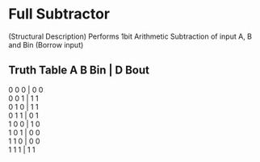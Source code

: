 # Full Subtractor

(Structural Description)
Performs 1bit Arithmetic Subtraction of input A, B and Bin (Borrow input) 

Truth Table
A B Bin | D Bout  
----------------  
0	0	0	  | 0	 0  
0	0	1	  | 1	 1  
0	1	0	  | 1	 1  
0	1	1	  | 0	 1  
1	0	0	  | 1	 0  
1	0	1	  | 0	 0  
1	1	0	  | 0	 0  
1	1	1	  | 1	 1  

